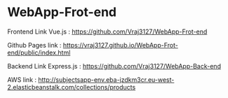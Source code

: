 # WebApp-Frot-end

Frontend Link Vue.js : https://github.com/Vraj3127/WebApp-Frot-end

Github Pages link : https://vraj3127.github.io/WebApp-Frot-end/public/index.html

Backend Link Express.js : https://github.com/Vraj3127/WebApp-Back-end

AWS link : http://subjectsapp-env.eba-jzdkm3cr.eu-west-2.elasticbeanstalk.com/collections/products
